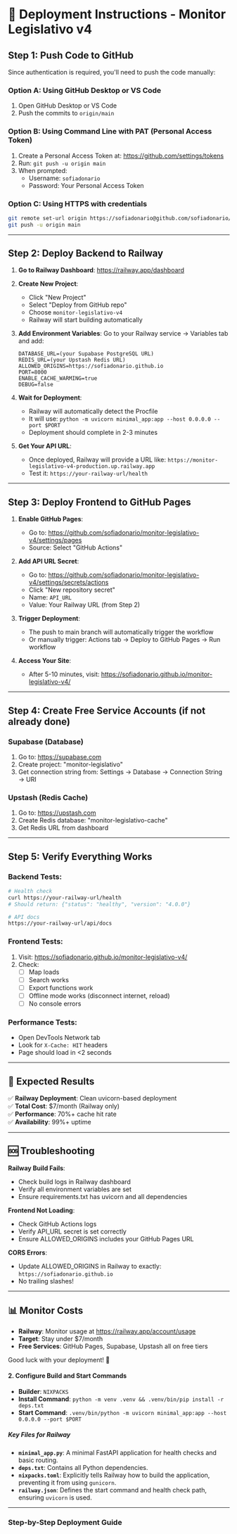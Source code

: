 # 🚀 Deployment Instructions - Monitor Legislativo v4

## Step 1: Push Code to GitHub

Since authentication is required, you'll need to push the code manually:

### Option A: Using GitHub Desktop or VS Code
1. Open GitHub Desktop or VS Code
2. Push the commits to `origin/main`

### Option B: Using Command Line with PAT (Personal Access Token)
1. Create a Personal Access Token at: https://github.com/settings/tokens
2. Run: `git push -u origin main`
3. When prompted:
   - Username: `sofiadonario`
   - Password: Your Personal Access Token

### Option C: Using HTTPS with credentials
```bash
git remote set-url origin https://sofiadonario@github.com/sofiadonario/monitor-legislativo-v4.git
git push -u origin main
```

---

## Step 2: Deploy Backend to Railway

1. **Go to Railway Dashboard**: https://railway.app/dashboard

2. **Create New Project**:
   - Click "New Project"
   - Select "Deploy from GitHub repo"
   - Choose `monitor-legislativo-v4`
   - Railway will start building automatically

3. **Add Environment Variables**:
   Go to your Railway service → Variables tab and add:
   ```
   DATABASE_URL=(your Supabase PostgreSQL URL)
   REDIS_URL=(your Upstash Redis URL)
   ALLOWED_ORIGINS=https://sofiadonario.github.io
   PORT=8000
   ENABLE_CACHE_WARMING=true
   DEBUG=false
   ```

4. **Wait for Deployment**:
   - Railway will automatically detect the Procfile
   - It will use: `python -m uvicorn minimal_app:app --host 0.0.0.0 --port $PORT`
   - Deployment should complete in 2-3 minutes

5. **Get Your API URL**:
   - Once deployed, Railway will provide a URL like: `https://monitor-legislativo-v4-production.up.railway.app`
   - Test it: `https://your-railway-url/health`

---

## Step 3: Deploy Frontend to GitHub Pages

1. **Enable GitHub Pages**:
   - Go to: https://github.com/sofiadonario/monitor-legislativo-v4/settings/pages
   - Source: Select "GitHub Actions"

2. **Add API URL Secret**:
   - Go to: https://github.com/sofiadonario/monitor-legislativo-v4/settings/secrets/actions
   - Click "New repository secret"
   - Name: `API_URL`
   - Value: Your Railway URL (from Step 2)

3. **Trigger Deployment**:
   - The push to main branch will automatically trigger the workflow
   - Or manually trigger: Actions tab → Deploy to GitHub Pages → Run workflow

4. **Access Your Site**:
   - After 5-10 minutes, visit: https://sofiadonario.github.io/monitor-legislativo-v4/

---

## Step 4: Create Free Service Accounts (if not already done)

### Supabase (Database)
1. Go to: https://supabase.com
2. Create project: "monitor-legislativo"
3. Get connection string from: Settings → Database → Connection String → URI

### Upstash (Redis Cache)
1. Go to: https://upstash.com
2. Create Redis database: "monitor-legislativo-cache"
3. Get Redis URL from dashboard

---

## Step 5: Verify Everything Works

### Backend Tests:
```bash
# Health check
curl https://your-railway-url/health
# Should return: {"status": "healthy", "version": "4.0.0"}

# API docs
https://your-railway-url/api/docs
```

### Frontend Tests:
1. Visit: https://sofiadonario.github.io/monitor-legislativo-v4/
2. Check:
   - [ ] Map loads
   - [ ] Search works
   - [ ] Export functions work
   - [ ] Offline mode works (disconnect internet, reload)
   - [ ] No console errors

### Performance Tests:
- Open DevTools Network tab
- Look for `X-Cache: HIT` headers
- Page should load in <2 seconds

---

## 🎯 Expected Results

✅ **Railway Deployment**: Clean uvicorn-based deployment  
✅ **Total Cost**: $7/month (Railway only)  
✅ **Performance**: 70%+ cache hit rate  
✅ **Availability**: 99%+ uptime  

---

## 🆘 Troubleshooting

**Railway Build Fails**:
- Check build logs in Railway dashboard
- Verify all environment variables are set
- Ensure requirements.txt has uvicorn and all dependencies

**Frontend Not Loading**:
- Check GitHub Actions logs
- Verify API_URL secret is set correctly
- Ensure ALLOWED_ORIGINS includes your GitHub Pages URL

**CORS Errors**:
- Update ALLOWED_ORIGINS in Railway to exactly: `https://sofiadonario.github.io`
- No trailing slashes!

---

## 📊 Monitor Costs

- **Railway**: Monitor usage at https://railway.app/account/usage
- **Target**: Stay under $7/month
- **Free Services**: GitHub Pages, Supabase, Upstash all on free tiers

Good luck with your deployment! 🚀

#### 2. Configure Build and Start Commands

- **Builder**: `NIXPACKS`
- **Install Command**: `python -m venv .venv && .venv/bin/pip install -r deps.txt`
- **Start Command**: `.venv/bin/python -m uvicorn minimal_app:app --host 0.0.0.0 --port $PORT`

##### Key Files for Railway

- **`minimal_app.py`**: A minimal FastAPI application for health checks and basic routing.
- **`deps.txt`**: Contains all Python dependencies.
- **`nixpacks.toml`**: Explicitly tells Railway how to build the application, preventing it from using `gunicorn`.
- **`railway.json`**: Defines the start command and health check path, ensuring `uvicorn` is used.

---

### Step-by-Step Deployment Guide